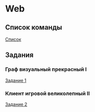 # Web

## Список команды
[Список](src/list_team.md)

## Задания

### Граф визуальный прекрасный I
[Задание 1](tasks/task_1.md)

### Клиент игровой великолепный II
[Задание 2](tasks/task_2.md)
